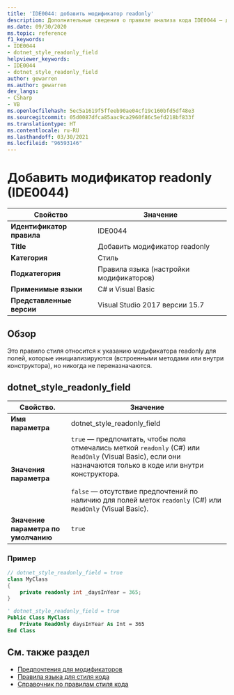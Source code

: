 ```yaml
---
title: 'IDE0044: добавить модификатор readonly'
description: Дополнительные сведения о правиле анализа кода IDE0044 — добавить модификатор readonly
ms.date: 09/30/2020
ms.topic: reference
f1_keywords:
- IDE0044
- dotnet_style_readonly_field
helpviewer_keywords:
- IDE0044
- dotnet_style_readonly_field
author: gewarren
ms.author: gewarren
dev_langs:
- CSharp
- VB
ms.openlocfilehash: 5ec5a1619f5ffeeb90ae04cf19c160bfd5df48e3
ms.sourcegitcommit: 05d0087dfca85aac9ca2960f86c5efd218bf833f
ms.translationtype: HT
ms.contentlocale: ru-RU
ms.lasthandoff: 03/30/2021
ms.locfileid: "96593146"
---
```

# <a name="add-readonly-modifier-ide0044"></a>Добавить модификатор readonly (IDE0044)

|Свойство|Значение|
|-|-|
| **Идентификатор правила** | IDE0044 |
| **Title** | Добавить модификатор readonly |
| **Категория** | Стиль |
| **Подкатегория** | Правила языка (настройки модификаторов) |
| **Применимые языки** | C# и Visual Basic |
| **Представленные версии** | Visual Studio 2017 версии 15.7 |

## <a name="overview"></a>Обзор

Это правило стиля относится к указанию модификатора readonly для полей, которые инициализируются (встроенными методами или внутри конструктора), но никогда не переназначаются.

## <a name="dotnet_style_readonly_field"></a>dotnet_style_readonly_field

|Свойство.|Значение|
|-|-|
| **Имя параметра** | dotnet_style_readonly_field |
| **Значения параметра** | `true` — предпочитать, чтобы поля отмечались меткой `readonly` (C#) или `ReadOnly` (Visual Basic), если они назначаются только в коде или внутри конструктора.<br /><br />`false` — отсутствие предпочтений по наличию для полей меток `readonly` (C#) или `ReadOnly` (Visual Basic). |
| **Значение параметра по умолчанию** | `true` |

### <a name="example"></a>Пример

```csharp
// dotnet_style_readonly_field = true
class MyClass
{
    private readonly int _daysInYear = 365;
}
```

```vb
' dotnet_style_readonly_field = true
Public Class MyClass
    Private ReadOnly daysInYear As Int = 365
End Class
```

## <a name="see-also"></a>См. также раздел

- [Предпочтения для модификаторов](modifier-preferences.md)
- [Правила языка для стиля кода](language-rules.md)
- [Справочник по правилам стиля кода](index.md)
